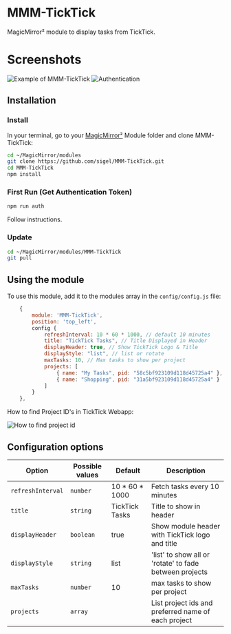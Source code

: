 # MMM-TickTick

MagicMirror² module to display tasks from TickTick.

# Screenshots

![Example of MMM-TickTick](https://i.imgur.com/yy04oxB.jpeg)
![Authentication](https://i.imgur.com/LF2sLos.jpeg)

## Installation

### Install

In your terminal, go to your [MagicMirror²][mm] Module folder and clone MMM-TickTick:

```bash
cd ~/MagicMirror/modules
git clone https://github.com/sigel/MMM-TickTick.git
cd MMM-TickTick
npm install
```
### First Run (Get Authentication Token)

```bash
npm run auth
```
Follow instructions.

### Update

```bash
cd ~/MagicMirror/modules/MMM-TickTick
git pull
```

## Using the module

To use this module, add it to the modules array in the `config/config.js` file:

```js
    {
        module: 'MMM-TickTick',
        position: 'top_left',
        config {
            refreshInterval: 10 * 60 * 1000, // default 10 minutes
            title: "TickTick Tasks", // Title Displayed in Header
            displayHeader: true, // Show TickTick Logo & Title
            displayStyle: "list", // list or rotate
            maxTasks: 10, // Max tasks to show per project
            projects: [
                { name: "My Tasks", pid: "58c5bf923109d118d45725a4" },
                { name: "Shopping", pid: "31a5bf923109d118d45725a4" }
            ]
        }
    },
```

How to find Project ID's in TickTick Webapp:

![How to find project id](https://i.imgur.com/yf2ZAO8.jpeg)

## Configuration options

Option|Possible values|Default|Description
------|------|------|-----------
`refreshInterval`|`number`|10 * 60 * 1000|Fetch tasks every 10 minutes
`title`|`string`|TickTick Tasks|Title to show in header
`displayHeader`|`boolean`|true|Show module header with TickTick logo and title
`displayStyle`|`string`|list|'list' to show all or 'rotate' to fade between projects
`maxTasks`|`number`|10|max tasks to show per project
`projects`|`array`||List project ids and preferred name of each project

[mm]: https://github.com/MagicMirrorOrg/MagicMirror